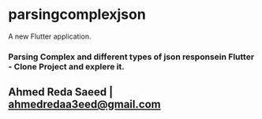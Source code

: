 # parsingcomplexjson

A new Flutter application.

### Parsing Complex and different types of json responsein Flutter - Clone Project and explere it.

## Ahmed Reda Saeed | ahmedredaa3eed@gmail.com
